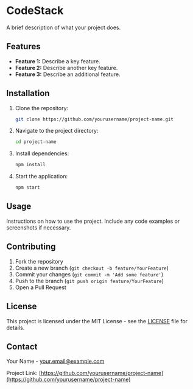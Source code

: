 # CodeStack

A brief description of what your project does.

## Features

- **Feature 1:** Describe a key feature.
- **Feature 2:** Describe another key feature.
- **Feature 3:** Describe an additional feature.

## Installation

1. Clone the repository:

    ```bash
    git clone https://github.com/yourusername/project-name.git
    ```

2. Navigate to the project directory:

    ```bash
    cd project-name
    ```

3. Install dependencies:

    ```bash
    npm install
    ```

4. Start the application:

    ```bash
    npm start
    ```

## Usage

Instructions on how to use the project. Include any code examples or screenshots if necessary.

## Contributing

1. Fork the repository
2. Create a new branch (`git checkout -b feature/YourFeature`)
3. Commit your changes (`git commit -m 'Add some feature'`)
4. Push to the branch (`git push origin feature/YourFeature`)
5. Open a Pull Request

## License

This project is licensed under the MIT License - see the [LICENSE](LICENSE) file for details.

## Contact

Your Name - [your.email@example.com](mailto:your.email@example.com)

Project Link: [https://github.com/yourusername/project-name](https://github.com/yourusername/project-name)
